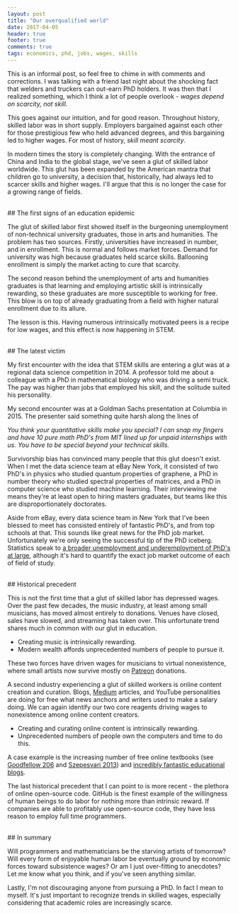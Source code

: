 ```yaml
---
layout: post
title: "Our overqualified world"
date: 2017-04-05
header: true
footer: true
comments: true
tags: economics, phd, jobs, wages, skills
---
```

This is an informal post, so feel free to chime in with comments and corrections. I was talking with a friend last night about the shocking fact that welders and truckers can out-earn PhD holders. It was then that I realized something, which I think a lot of people overlook - _wages depend on scarcity, not skill_.

This goes against our intuition, and for good reason. Throughout history, skilled labor was in short supply. Employers bargained against each other for those prestigious few who held advanced degrees, and this bargaining led to higher wages. For most of history, _skill meant scarcity_.

In modern times the story is completely changing. With the entrance of China and India to the global stage, we've seen a glut of skilled labor worldwide. This glut has been expanded by the American mantra that children go to university, a decision that, historically, had always led to scarcer skills and higher wages. I'll argue that this is no longer the case for a growing range of fields.

<br>
## The first signs of an education epidemic

The glut of skilled labor first showed itself in the burgeoning unemployment of non-technical university graduates, those in arts and humanities. The problem has two sources. Firstly, universities have increased in number, and in enrollment. This is normal and follows market forces. Demand for university was high because graduates held scarce skills. Ballooning enrollment is simply the market acting to cure that scarcity.

The second reason behind the unemployment of arts and humanities graduates is that learning and employing artistic skill is intrinsically rewarding, so these graduates are more susceptible to working for free. This blow is on top of already graduating from a field with higher natural enrollment due to its allure.

The lesson is this. Having numerous intrinsically motivated peers is a recipe for low wages, and this effect is now happening in STEM.

<br>
## The latest victim

My first encounter with the idea that STEM skills are entering a glut was at a regional data science competition in 2014. A professor told me about a colleague with a PhD in mathematical biology who was driving a semi truck. The pay was higher than jobs that employed his skill, and the solitude suited his personality.

My second encounter was at a Goldman Sachs presentation at Columbia in 2015. The presenter said something quite harsh along the lines of

_You think your quantitative skills make you special? I can snap my fingers and have 10 pure math PhD's from MIT lined up for unpaid internships with us. You have to be special beyond your technical skills._

Survivorship bias has convinced many people that this glut doesn't exist. When I met the data science team at eBay New York, it consisted of two PhD's in physics who studied quantum properties of graphene, a PhD in number theory who studied spectral properties of matrices, and a PhD in computer science who studied machine learning. Their interviewing me means they're at least open to hiring masters graduates, but teams like this are disproportionately doctorates.

Aside from eBay, every data science team in New York that I've been blessed to meet has consisted entirely of fantastic PhD's, and from top schools at that. This sounds like great news for the PhD job market. Unfortunately we're only seeing the successful tip of the PhD iceberg. Statistics speak to [a broader unemployment and underemployment of PhD's at large](http://www.sciencemag.org/careers/2016/06/fool-s-gold-phd-employment-data), although it's hard to quantify the exact job market outcome of each of field of study.

<br>
## Historical precedent

This is not the first time that a glut of skilled labor has depressed wages. Over the past few decades, the music industry, at least among small musicians, has moved almost entirely to donations. Venues have closed, sales have slowed, and streaming has taken over. This unfortunate trend shares much in common with our glut in education.

- Creating music is intrinsically rewarding.
- Modern wealth affords unprecedented numbers of people to pursue it.

These two forces have driven wages for musicians to virtual nonexistence, where small artists now survive mostly on [Patreon](https://www.patreon.com/) donations.

A second industry experiencing a glut of skilled workers is online content creation and curation. Blogs, [Medium](https://medium.com/) articles, and YouTube personalities are doing for free what news anchors and writers used to make a salary doing. We can again identify our two core reagents driving wages to nonexistence among online content creators.

- Creating and curating online content is intrinsically rewarding.
- Unprecedented numbers of people own the computers and time to do this.

A case example is the increasing number of free online textbooks (see [Goodfellow 206](http://www.deeplearningbook.org/) and [Szepesvari 2013](https://sites.ualberta.ca/~szepesva/RLBook.html)) and [incredibly fantastic educational blogs](http://distill.pub/).

The last historical precedent that I can point to is more recent - the plethora of online open-source code. GitHub is the finest example of the willingness of human beings to do labor for nothing more than intrinsic reward. If companies are able to profitably use open-source code, they have less reason to employ full time programmers.

<br>
## In summary

Will programmers and mathematicians be the starving artists of tomorrow? Will every form of enjoyable human labor be eventually ground by economic forces toward subsistence wages? Or am I just over-fitting to anecdotes? Let me know what you think, and if you've seen anything similar.

Lastly, I'm not discouraging anyone from pursuing a PhD. In fact I mean to myself. It's just important to recognize trends in skilled wages, especially considering that academic roles are increasingly scarce.

<br>
